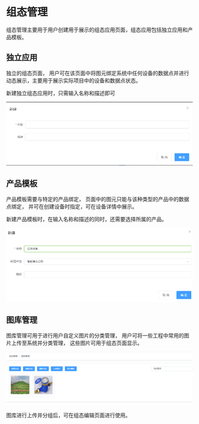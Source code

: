 # 组态管理

组态管理主要用于用户创建用于展示的组态应用页面，组态应用包括独立应用和产品模板。 

## 独立应用

独立的组态页面， 用户可在该页面中将图元绑定系统中任何设备的数据点并进行动态展示，主要用于展示实际项目中的设备和数据点状态。 

新建独立组态应用时，只需输入名称和描述即可

![1542706289687](.\img\1542706289687.png)

## 产品模板

产品模板需要与特定的产品绑定， 页面中的图元只能与该种类型的产品中的数据点绑定， 并可在创建设备时指定，可在设备详情中展示。 

新建产品模板时，在输入名称和描述的同时，还需要选择所属的产品。 

![1542706358232](.\img\1542706358232.png)

## 图库管理

图库管理可用于进行用户自定义图片的分类管理， 用户可将一些工程中常用的图片上传至系统并分类管理， 这些图片可用于组态页面显示。

![1542706541137](.\img\1542706541137.png)

图库进行上传并分组后，可在组态编辑页面进行使用。

